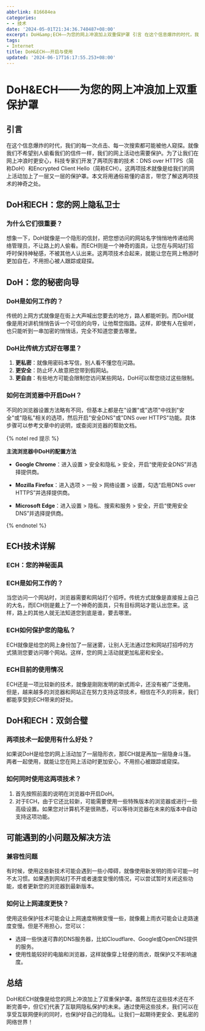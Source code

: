 ```yaml
---
abbrlink: 816684ea
categories:
- - 技术
date: '2024-05-01T21:34:36.740487+08:00'
excerpt: DoH&amp;ECH——为您的网上冲浪加上双重保护罩 引言 在这个信息爆炸的时代，我们的每一次点击、每一次搜索都可能被他人窥探。就像我们不希望别人偷看我们的信件一样，我们的网上活动也需要保护。为了让我们在网上冲浪时更安心，科技专家们开发了两项厉害的技术：DNS over HTTPS（简称DoH）和Encrypted Client Hello（简称ECH）。这两项技术就像是给我们的网上活动加上了一层又一层的保护罩。本文将用通俗易懂的语言，带您了解这两项技术的神奇之处。 DoH和ECH：您的网上隐私卫士 为什么它们很重要？ 想象一下，DoH就像是一个隐形的信封，把您想访问的网站名字悄悄地传递给网络管理员，不让路上的人偷看。而ECH则是一个神奇的面具，让您在与网站打招呼时保持神秘感，不被其他人认出来。这两项技术合起来，就能让您在网上畅游时更加自在，不用担心被人跟踪或窥探。 DoH：您的秘密向导 DoH是如何工作的？ 传统的上网方式就像是在街上大声喊出您要去的地方，路人都能听到。而DoH就像是用对讲机悄悄告诉一个可信的向导，让他帮您指路。这样，即使有人在偷听，也只能听到一串加密的悄悄话，完全不知道您要去哪里。 DoH比传统方式好在哪里？  更私密：就像用密码本写信，别人看不懂您在问路。 更安全：防止坏人故意把您带到假网站。 更自由：有些地方可能会限制您访问某些网站，DoH可以帮您绕过这些限制。  如何在浏览器中开启DoH？ 不同的浏览器设置方法略有不同，但基本上都是在&quot;设置&quot;或&quot;选项&quot;中找到&quot;安全&quot;或&quot;隐私&quot;相关的选项，然后开启&quot;安全DNS&quot;或&quot;DNS over HTTPS&quot;功能。具体步骤可以参考文章中的说明，或查阅浏览器的帮助文档。 {% notel red 提示 %} 主流浏览器中DoH的配置方法   Google Chrome：进入设置 &gt; 安全和隐私 &gt; 安全，开启“使用安全DNS”并选择提供商。   Mozilla Firefox：进入选项 &gt; 一般 &gt; 网络设置 &gt; 设置，勾选“启用DNS over HTTPS”并选择提供商。   Microsoft Edge：进入设置 &gt; 隐私、搜索和服务 &gt; 安全，开启“使用安全DNS”并选择提供商。   {% endnotel %} ECH技术详解 ECH：您的神秘面具 ECH是如何工作的？ 当您访问一个网站时，浏览器需要和网站打个招呼。传统方式就像是直接报上自己的大名，而ECH则是戴上了一个神奇的面具，只有目标网站才能认出您来。这样，路上的其他人就无法知道您到底是谁，要去哪里。 ECH如何保护您的隐私？ ECH就像是给您的网上身份加了一层迷雾，让别人无法通过您和网站打招呼的方式猜测您要访问哪个网站。这样，您的网上活动就更加私密和安全。 ECH目前的使用情况 ECH还是一项比较新的技术，就像是刚刚发明的新式雨伞，还没有被广泛使用。但是，越来越多的浏览器和网站正在努力支持这项技术，相信在不久的将来，我们都能享受到ECH带来的好处。 DoH和ECH：双剑合璧 两项技术一起使用有什么好处？ 如果说DoH是给您的网上活动加了一层隐形衣，那ECH就是再加一层隐身斗篷。两者一起使用，就能让您在网上活动时更加安心，不用担心被跟踪或窥探。 如何同时使用这两项技术？  首先按照前面的说明在浏览器中开启DoH。 对于ECH，由于它还比较新，可能需要使用一些特殊版本的浏览器或进行一些高级设置。如果您对计算机不是很熟悉，可以等待浏览器在未来的版本中自动支持这项功能。  可能遇到的小问题及解决方法 兼容性问题 有时候，使用这些新技术可能会遇到一些小障碍，就像使用新发明的雨伞可能一时不太习惯。如果遇到网站打不开或者速度变慢的情况，可以尝试暂时关闭这些功能，或者更新您的浏览器到最新版本。 如何让上网速度更快？ 使用这些保护技术可能会让上网速度稍微变慢一些，就像戴上雨衣可能会让走路速度变慢。但是不用担心，您可以：  选择一些快速可靠的DNS服务器，比如Cloudflare、Google或OpenDNS提供的服务。 使用性能较好的电脑和浏览器，这样就像穿上轻便的雨衣，既保护又不影响速度。  总结 DoH和ECH就像是给您的网上冲浪加上了双重保护罩。虽然现在这些技术还在不断完善中，但它们代表了互联网隐私保护的未来。通过使用这些技术，我们可以在享受互联网便利的同时，也保护好自己的隐私。让我们一起期待更安全、更私密的网络世界！ ...
tags:
- Internet
title: DoH&ECH——开启与使用
updated: '2024-06-17T16:17:55.253+08:00'
---
```

# DoH&ECH——为您的网上冲浪加上双重保护罩

## 引言

在这个信息爆炸的时代，我们的每一次点击、每一次搜索都可能被他人窥探。就像我们不希望别人偷看我们的信件一样，我们的网上活动也需要保护。为了让我们在网上冲浪时更安心，科技专家们开发了两项厉害的技术：DNS over HTTPS（简称DoH）和Encrypted Client Hello（简称ECH）。这两项技术就像是给我们的网上活动加上了一层又一层的保护罩。本文将用通俗易懂的语言，带您了解这两项技术的神奇之处。

## DoH和ECH：您的网上隐私卫士

### 为什么它们很重要？

想象一下，DoH就像是一个隐形的信封，把您想访问的网站名字悄悄地传递给网络管理员，不让路上的人偷看。而ECH则是一个神奇的面具，让您在与网站打招呼时保持神秘感，不被其他人认出来。这两项技术合起来，就能让您在网上畅游时更加自在，不用担心被人跟踪或窥探。

## DoH：您的秘密向导

### DoH是如何工作的？

传统的上网方式就像是在街上大声喊出您要去的地方，路人都能听到。而DoH就像是用对讲机悄悄告诉一个可信的向导，让他帮您指路。这样，即使有人在偷听，也只能听到一串加密的悄悄话，完全不知道您要去哪里。

### DoH比传统方式好在哪里？

1. **更私密**：就像用密码本写信，别人看不懂您在问路。
2. **更安全**：防止坏人故意把您带到假网站。
3. **更自由**：有些地方可能会限制您访问某些网站，DoH可以帮您绕过这些限制。

### 如何在浏览器中开启DoH？

不同的浏览器设置方法略有不同，但基本上都是在"设置"或"选项"中找到"安全"或"隐私"相关的选项，然后开启"安全DNS"或"DNS over HTTPS"功能。具体步骤可以参考文章中的说明，或查阅浏览器的帮助文档。

{% notel red 提示 %}

**主流浏览器中DoH的配置方法**

* **Google Chrome**：进入设置 > 安全和隐私 > 安全，开启“使用安全DNS”并选择提供商。

* **Mozilla Firefox**：进入选项 > 一般 > 网络设置 > 设置，勾选“启用DNS over HTTPS”并选择提供商。
* **Microsoft Edge**：进入设置 > 隐私、搜索和服务 > 安全，开启“使用安全DNS”并选择提供商。

{% endnotel %}

## ECH技术详解

### ECH：您的神秘面具

### ECH是如何工作的？

当您访问一个网站时，浏览器需要和网站打个招呼。传统方式就像是直接报上自己的大名，而ECH则是戴上了一个神奇的面具，只有目标网站才能认出您来。这样，路上的其他人就无法知道您到底是谁，要去哪里。

### ECH如何保护您的隐私？

ECH就像是给您的网上身份加了一层迷雾，让别人无法通过您和网站打招呼的方式猜测您要访问哪个网站。这样，您的网上活动就更加私密和安全。

### ECH目前的使用情况

ECH还是一项比较新的技术，就像是刚刚发明的新式雨伞，还没有被广泛使用。但是，越来越多的浏览器和网站正在努力支持这项技术，相信在不久的将来，我们都能享受到ECH带来的好处。

## DoH和ECH：双剑合璧

### 两项技术一起使用有什么好处？

如果说DoH是给您的网上活动加了一层隐形衣，那ECH就是再加一层隐身斗篷。两者一起使用，就能让您在网上活动时更加安心，不用担心被跟踪或窥探。

### 如何同时使用这两项技术？

1. 首先按照前面的说明在浏览器中开启DoH。
2. 对于ECH，由于它还比较新，可能需要使用一些特殊版本的浏览器或进行一些高级设置。如果您对计算机不是很熟悉，可以等待浏览器在未来的版本中自动支持这项功能。

## 可能遇到的小问题及解决方法

### 兼容性问题

有时候，使用这些新技术可能会遇到一些小障碍，就像使用新发明的雨伞可能一时不太习惯。如果遇到网站打不开或者速度变慢的情况，可以尝试暂时关闭这些功能，或者更新您的浏览器到最新版本。

### 如何让上网速度更快？

使用这些保护技术可能会让上网速度稍微变慢一些，就像戴上雨衣可能会让走路速度变慢。但是不用担心，您可以：

- 选择一些快速可靠的DNS服务器，比如Cloudflare、Google或OpenDNS提供的服务。
- 使用性能较好的电脑和浏览器，这样就像穿上轻便的雨衣，既保护又不影响速度。

## 总结

DoH和ECH就像是给您的网上冲浪加上了双重保护罩。虽然现在这些技术还在不断完善中，但它们代表了互联网隐私保护的未来。通过使用这些技术，我们可以在享受互联网便利的同时，也保护好自己的隐私。让我们一起期待更安全、更私密的网络世界！
